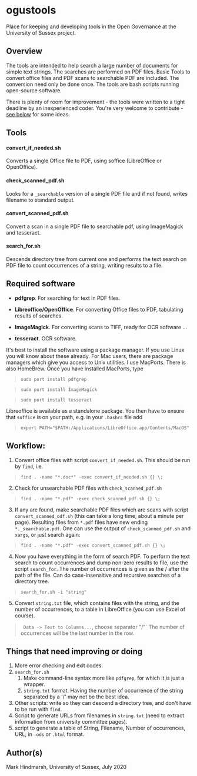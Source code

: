 # ogustools
Place for keeping and developing tools in the Open Governance at the University of Sussex project.

## Overview

The tools are intended to help search a large number of documents for simple text strings. The searches are performed on PDF files. Basic Tools to convert office files and PDF scans to searchable PDF are included. The conversion need only be done once. The tools are bash scripts running open-source software.

There is plenty of room for improvement - the tools were written to a tight deadline by an inexperienced coder. You're very welcome to contribute - [see below](#things-that-need-improving-or-doing) for some ideas.

## Tools

#### convert_if_needed.sh

Converts a single Office file to PDF, using soffice (LibreOffice or OpenOffice).

#### check_scanned_pdf.sh

Looks for a `_searchable` version of a single PDF file and if not found, writes filename to standard output. 

#### convert_scanned_pdf.sh

Convert a scan in a single PDF file to searchable pdf, using ImageMagick and tesseract.

#### search_for.sh 

Descends directory tree from current one and performs the text search on PDF file to count occurrences of a string, writing results to a file.

## Required software

- **pdfgrep**. For searching for text in PDF files.

- **Libreoffice/OpenOffice**. For converting Office files to PDF, tabulating results of searches.

- **ImageMagick**. For converting scans to TIFF, ready for OCR software ...

- **tesseract**. OCR software.

It's best to install the software using a package manager.  If you use Linux you will know about these already.  For Mac users, there are package managers which give you access to Unix utilities.  I use MacPorts.  There is also HomeBrew. Once you have installed MacPorts, type

>	`sudo port install pdfgrep`

>	`sudo port install ImageMagick`

>	`sudo port install tesseract`

Libreoffice is available as a standalone package. You then have to ensure that `soffice` is on your path, e.g. in your `.bashrc` file add
> `export PATH="$PATH:/Applications/LibreOffice.app/Contents/MacOS"`

## Workflow:

1. Convert office files with script `convert_if_needed.sh`. This should be run by `find`, i.e.
> 	`find . -name "*.doc*" -exec convert_if_needed.sh {} \;`

2. Check for unsearchable PDF files with `check_scanned_pdf.sh`
> `find . -name "*.pdf" -exec check_scanned_pdf.sh {} \;`

3. If any are found, make searchable PDF files which are scans with script `convert_scanned_odf.sh` (this can take a long time, about a minute per page).  Resulting files from `*.pdf` files have new ending `*._searchable.pdf`.  One can use the output of `check_scanned_pdf.sh` and `xargs`, or just search again:
> 	`find . -name "*.pdf" -exec convert_scanned_pdf.sh {} \;`

4. Now you have everything in the form of search PDF. To perform the text search to count occurrences and dump non-zero results to file, use the script `search_for`. The number of occurrences is given as the /<number> after the path of the file. Can do case-insensitive and recursive searches of a directory tree.
> `search_for.sh -i "string"`

5. Convert `string.txt` file, which contains files with the string, and the number of occurrences, to a table in LibreOffice (you can use Excel of course).
> `	Data -> Text to Columns...`, choose separator "/"`
The number of occurrences will be the last number in the row.

## Things that need improving or doing

1. More error checking and exit codes.
1. `search_for.sh`
   1. Make command-line syntax more like `pdfgrep`, for which it is just a wrapper.
   1. `string.txt` format.  Having the number of occurrence of the string separated by a '/' may not be the best idea. 
1. Other scripts: write so they can descend a directory tree, and don't have to be run with `find`.
1. Script to generate URLs from filenames in `string.txt` (need to extract information from university committee pages).
1. script to generate a table of String, Filename, Number of occurrences, URL; in `.ods` or `.html` format.


## Author(s)
Mark Hindmarsh, University of Sussex, July 2020

